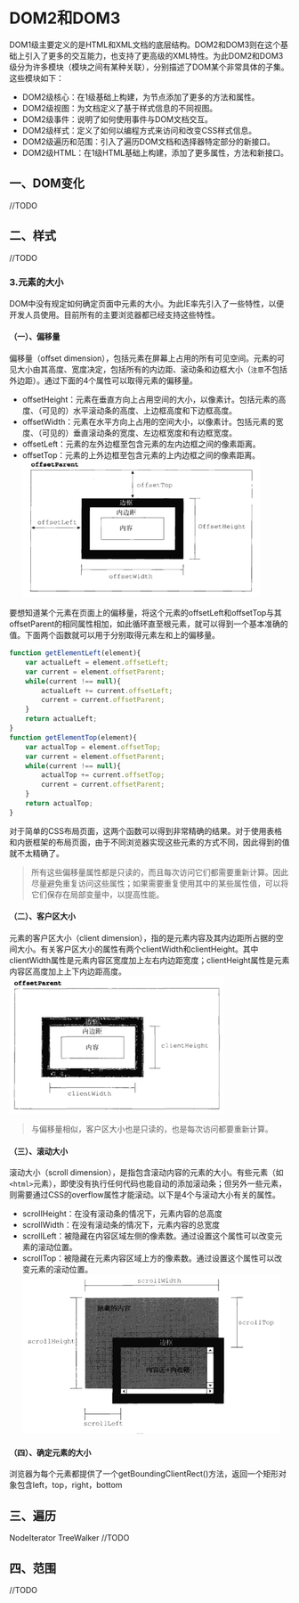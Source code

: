 # DOM2和DOM3
DOM1级主要定义的是HTML和XML文档的底层结构。DOM2和DOM3则在这个基础上引入了更多的交互能力，也支持了更高级的XML特性。为此DOM2和DOM3级分为许多模块（模块之间有某种关联），分别描述了DOM某个非常具体的子集。这些模块如下：
- DOM2级核心：在1级基础上构建，为节点添加了更多的方法和属性。
- DOM2级视图：为文档定义了基于样式信息的不同视图。
- DOM2级事件：说明了如何使用事件与DOM文档交互。
- DOM2级样式：定义了如何以编程方式来访问和改变CSS样式信息。
- DOM2级遍历和范围：引入了遍历DOM文档和选择器特定部分的新接口。
- DOM2级HTML：在1级HTML基础上构建，添加了更多属性，方法和新接口。

## 一、DOM变化
//TODO

## 二、样式
//TODO

### 3.元素的大小
DOM中没有规定如何确定页面中元素的大小。为此IE率先引入了一些特性，以便开发人员使用。目前所有的主要浏览器都已经支持这些特性。
#### （一）、偏移量
偏移量（offset dimension），包括元素在屏幕上占用的所有可见空间。元素的可见大小由其高度、宽度决定，包括所有的内边距、滚动条和边框大小（`注意`不包括外边距）。通过下面的4个属性可以取得元素的偏移量。
- offsetHeight：元素在垂直方向上占用空间的大小，以像素计。包括元素的高度、（可见的）水平滚动条的高度、上边框高度和下边框高度。
- offsetWidth：元素在水平方向上占用的空间大小，以像素计。包括元素的宽度、（可见的）垂直滚动条的宽度、左边框宽度和有边框宽度。
- offsetLeft：元素的左外边框至包含元素的左内边框之间的像素距离。
- offsetTop：元素的上外边框至包含元素的上内边框之间的像素距离。
![2017110401.png](img/2017110401.png)

要想知道某个元素在页面上的偏移量，将这个元素的offsetLeft和offsetTop与其offsetParent的相同属性相加，如此循环直至根元素，就可以得到一个基本准确的值。下面两个函数就可以用于分别取得元素左和上的偏移量。
```javascript
function getElementLeft(element){
    var actualLeft = element.offsetLeft;
    var current = element.offsetParent;
    while(current !== null){
        actualLeft += current.offsetLeft;
        current = current.offsetParent;
    }
    return actualLeft;
}
function getElementTop(element){
    var actualTop = element.offsetTop;
    var current = element.offsetParent;
    while(current !== null){
        actualTop += current.offsetTop;
        current = current.offsetParent;
    }
    return actualTop;
}
```
对于简单的CSS布局页面，这两个函数可以得到非常精确的结果。对于使用表格和内嵌框架的布局页面，由于不同浏览器实现这些元素的方式不同，因此得到的值就不太精确了。
> 所有这些偏移量属性都是只读的，而且每次访问它们都需要重新计算。因此尽量避免重复访问这些属性；如果需要重复使用其中的某些属性值，可以将它们保存在局部变量中，以提高性能。

#### （二）、客户区大小
元素的客户区大小（client dimension），指的是元素内容及其内边距所占据的空间大小。有关客户区大小的属性有两个clientWidth和clientHeight。其中clientWidth属性是元素内容区宽度加上左右内边距宽度；clientHeight属性是元素内容区高度加上上下内边距高度。
![2017110402.png](img/2017110402.png)
> 与偏移量相似，客户区大小也是只读的，也是每次访问都要重新计算。

#### （三）、滚动大小
滚动大小（scroll dimension），是指包含滚动内容的元素的大小。有些元素（如`<html>`元素），即使没有执行任何代码也能自动的添加滚动条；但另外一些元素，则需要通过CSS的overflow属性才能滚动。以下是4个与滚动大小有关的属性。
- scrollHeight：在没有滚动条的情况下，元素内容的总高度
- scrollWidth：在没有滚动条的情况下，元素内容的总宽度
- scrollLeft：被隐藏在内容区域左侧的像素数。通过设置这个属性可以改变元素的滚动位置。
- scrollTop：被隐藏在元素内容区域上方的像素数。通过设置这个属性可以改变元素的滚动位置。
![2017110403.png](img/2017110403.png)

#### （四）、确定元素的大小
浏览器为每个元素都提供了一个getBoundingClientRect()方法，返回一个矩形对象包含left，top，right，bottom



## 三、遍历
NodeIterator
TreeWalker
//TODO

## 四、范围
//TODO
